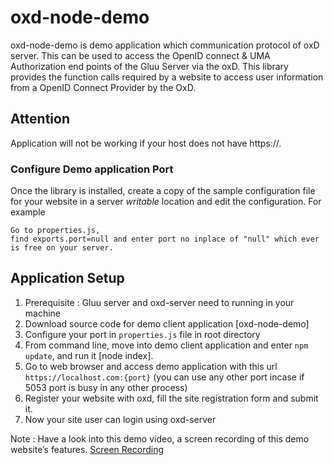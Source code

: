 # oxd-node-demo

oxd-node-demo is demo application which communication protocol of oxD server. This can be used to access the OpenID connect & UMA Authorization end points of the Gluu Server via the oxD. This library provides the function calls required by a website to access user information from a OpenID Connect Provider by the OxD.

## Attention

Application will not be working if your host does not have https://.

### Configure Demo application Port

Once the library is installed, create a copy of the sample configuration file for your website in a server _writable_ location and edit the configuration. For example

```
Go to properties.js,
find exports.port=null and enter port no inplace of "null" which ever is free on your server.
```

## Application Setup

1. Prerequisite : Gluu server and oxd-server need to running in your machine
2. Download source code for demo client application [oxd-node-demo]
3. Configure your port in `properties.js` file in root directory
4. From command line, move into demo client application and enter `npm update`, and run it [node index].
5. Go to web browser and access demo application with this url `https://localhost.com:{port}` (you can use any other port incase if 5053 port is busy in any other process)
6. Register your website with oxd, fill the site registration form and submit it.
7. Now your site user can login using oxd-server

Note : Have a look into this demo video, a screen recording of this demo website’s features.
[Screen Recording](http://screencast.com/t/cvilckj0S3Ye)
